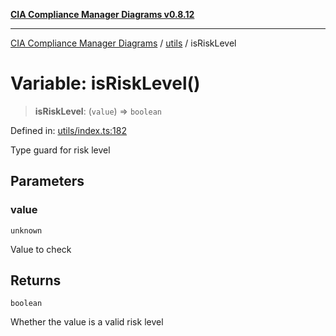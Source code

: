 [**CIA Compliance Manager Diagrams v0.8.12**](../../README.md)

***

[CIA Compliance Manager Diagrams](../../modules.md) / [utils](../README.md) / isRiskLevel

# Variable: isRiskLevel()

> **isRiskLevel**: (`value`) => `boolean`

Defined in: [utils/index.ts:182](https://github.com/Hack23/cia-compliance-manager/blob/e7811142a771ec75716a7ce3a0d60f18cb91cd06/src/utils/index.ts#L182)

Type guard for risk level

## Parameters

### value

`unknown`

Value to check

## Returns

`boolean`

Whether the value is a valid risk level
